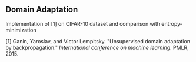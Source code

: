 ## Domain Adaptation



Implementation of [1] on CIFAR-10 dataset and comparison with entropy-minimization



[1] Ganin, Yaroslav, and Victor Lempitsky. "Unsupervised domain adaptation by backpropagation." *International conference on machine learning*. PMLR, 2015.